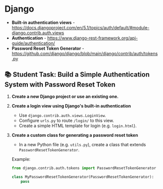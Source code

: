 # Django

- **Built-in authentication views** - https://docs.djangoproject.com/en/5.1/topics/auth/default/#module-django.contrib.auth.views
- **Authentication** - https://www.django-rest-framework.org/api-guide/authentication/
- **Password Reset Token Generator** - https://github.com/django/django/blob/main/django/contrib/auth/tokens.py
  
## 📚 **Student Task: Build a Simple Authentication System with Password Reset Token**


1. **Create a new Django project or use an existing one.**

2. **Create a login view using Django's built-in authentication**  
   - Use `django.contrib.auth.views.LoginView`.
   - Configure `urls.py` to route `/login/` to this view.
   - Create a simple HTML template for login (e.g. `login.html`).

3. **Create a custom class for generating a password reset token**  
   - In a new Python file (e.g. `utils.py`), create a class that extends `PasswordResetTokenGenerator`.

   Example:
   ```python
   from django.contrib.auth.tokens import PasswordResetTokenGenerator

   class MyPasswordResetTokenGenerator(PasswordResetTokenGenerator):
       pass
   ```
